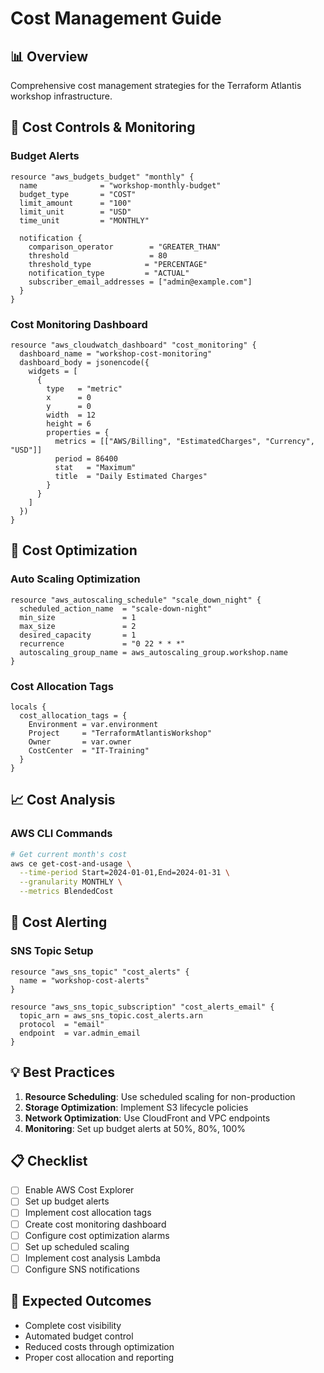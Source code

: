 # Cost Management Guide

## 📊 Overview

Comprehensive cost management strategies for the Terraform Atlantis workshop infrastructure.

## 🎯 Cost Controls & Monitoring

### Budget Alerts

```hcl
resource "aws_budgets_budget" "monthly" {
  name              = "workshop-monthly-budget"
  budget_type       = "COST"
  limit_amount      = "100"
  limit_unit        = "USD"
  time_unit         = "MONTHLY"

  notification {
    comparison_operator        = "GREATER_THAN"
    threshold                  = 80
    threshold_type            = "PERCENTAGE"
    notification_type         = "ACTUAL"
    subscriber_email_addresses = ["admin@example.com"]
  }
}
```

### Cost Monitoring Dashboard

```hcl
resource "aws_cloudwatch_dashboard" "cost_monitoring" {
  dashboard_name = "workshop-cost-monitoring"
  dashboard_body = jsonencode({
    widgets = [
      {
        type   = "metric"
        x      = 0
        y      = 0
        width  = 12
        height = 6
        properties = {
          metrics = [["AWS/Billing", "EstimatedCharges", "Currency", "USD"]]
          period = 86400
          stat   = "Maximum"
          title  = "Daily Estimated Charges"
        }
      }
    ]
  })
}
```

## 🔧 Cost Optimization

### Auto Scaling Optimization

```hcl
resource "aws_autoscaling_schedule" "scale_down_night" {
  scheduled_action_name  = "scale-down-night"
  min_size               = 1
  max_size               = 2
  desired_capacity       = 1
  recurrence             = "0 22 * * *"
  autoscaling_group_name = aws_autoscaling_group.workshop.name
}
```

### Cost Allocation Tags

```hcl
locals {
  cost_allocation_tags = {
    Environment = var.environment
    Project     = "TerraformAtlantisWorkshop"
    Owner       = var.owner
    CostCenter  = "IT-Training"
  }
}
```

## 📈 Cost Analysis

### AWS CLI Commands

```bash
# Get current month's cost
aws ce get-cost-and-usage \
  --time-period Start=2024-01-01,End=2024-01-31 \
  --granularity MONTHLY \
  --metrics BlendedCost
```

## 🚨 Cost Alerting

### SNS Topic Setup

```hcl
resource "aws_sns_topic" "cost_alerts" {
  name = "workshop-cost-alerts"
}

resource "aws_sns_topic_subscription" "cost_alerts_email" {
  topic_arn = aws_sns_topic.cost_alerts.arn
  protocol  = "email"
  endpoint  = var.admin_email
}
```

## 💡 Best Practices

1. **Resource Scheduling**: Use scheduled scaling for non-production
2. **Storage Optimization**: Implement S3 lifecycle policies
3. **Network Optimization**: Use CloudFront and VPC endpoints
4. **Monitoring**: Set up budget alerts at 50%, 80%, 100%

## 📋 Checklist

- [ ] Enable AWS Cost Explorer
- [ ] Set up budget alerts
- [ ] Implement cost allocation tags
- [ ] Create cost monitoring dashboard
- [ ] Configure cost optimization alarms
- [ ] Set up scheduled scaling
- [ ] Implement cost analysis Lambda
- [ ] Configure SNS notifications

## 🎯 Expected Outcomes

- Complete cost visibility
- Automated budget control
- Reduced costs through optimization
- Proper cost allocation and reporting
